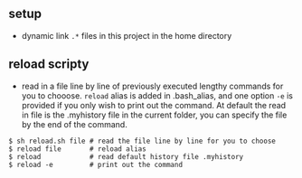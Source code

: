 ## setup
* dynamic link `.*` files in this project in the home directory
## reload scripty
* read in a file line by line of previously executed lengthy commands for you to chooose.
`reload` alias is added in .bash_alias, and one option `-e` is provided if you only wish to
print out the command. At default the read in file is the .myhistory file in the current 
folder, you can specify the file by the end of the command.
```shell
$ sh reload.sh file # read the file line by line for you to choose
$ reload file       # reload alias
$ reload            # read default history file .myhistory
$ reload -e         # print out the command 
``` 
